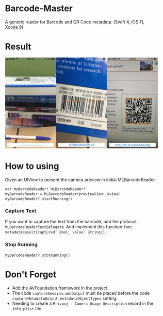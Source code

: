 # Barcode-Master
A generic reader for Barcode and QR Code metadata. (Swift 4, iOS 11, Xcode 9)


# Result
![image][result]

# How to using
Given an UIView to present the camera preview in initial MLBarcodeReader.

```
var myBarcodeReader: MLBarcodeReader?
myBarcodeReader = MLBarcodeReader(previewView: &view)
myBarcodeReader?.startRunning()
```
### Capture Text
If you want to capture the text from the barcode, add the protocol `MLBarcodeReaderTextDelegate`.
And implement this function `func metadataResult(captured: Bool, value: String?)`.


### Stop Running
`myBarcodeReader?.stotRunning()`

# Don't Forget
- Add the AVFoundation.framework in the project.
- The code `captureSession.addOutput` must be placed before the code `captureMetadataOutput.metadataObjectTypes` setting.
- Needing to create a `Privacy - Camera Usage Description` record in the `info.plist` file.


[result]:https://github.com/JohnnyMilk/Barcode-Master/blob/master/result.jpg
